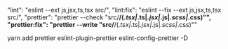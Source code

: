"lint": "eslint --ext js,jsx,ts,tsx src/",
"lint:fix": "eslint --fix --ext js,jsx,ts,tsx src/",
"prettier": "prettier --check \"src/**/(*.tsx|*.ts|*.jsx|*.js|*.scss|*.css)\"",
"prettier:fix": "prettier --write \"src/**/(*.tsx|*.ts|*.jsx|*.js|*.scss|*.css)\""


yarn add prettier eslint-plugin-prettier eslint-config-prettier -D
